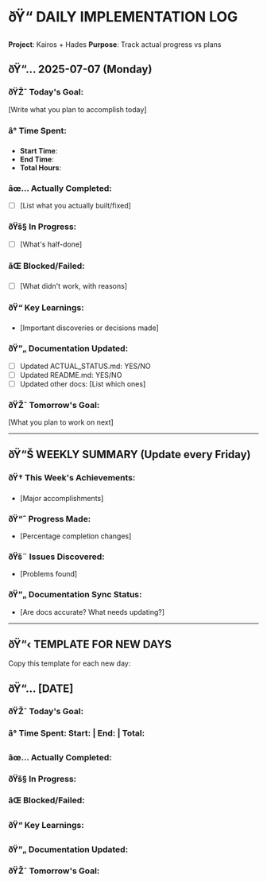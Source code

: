 ﻿# ðŸ“ DAILY IMPLEMENTATION LOG
**Project**: Kairos + Hades
**Purpose**: Track actual progress vs plans

## ðŸ“… 2025-07-07 (Monday)
### ðŸŽ¯ Today's Goal: 
[Write what you plan to accomplish today]

### â° Time Spent:
- **Start Time**: 
- **End Time**: 
- **Total Hours**: 

### âœ… Actually Completed:
- [ ] [List what you actually built/fixed]

### ðŸš§ In Progress:
- [ ] [What's half-done]

### âŒ Blocked/Failed:
- [ ] [What didn't work, with reasons]

### ðŸ“ Key Learnings:
- [Important discoveries or decisions made]

### ðŸ”„ Documentation Updated:
- [ ] Updated ACTUAL_STATUS.md: YES/NO
- [ ] Updated README.md: YES/NO  
- [ ] Updated other docs: [List which ones]

### ðŸŽ¯ Tomorrow's Goal:
[What you plan to work on next]

---

## ðŸ“Š WEEKLY SUMMARY (Update every Friday)
### ðŸ† This Week's Achievements:
- [Major accomplishments]

### ðŸ“ˆ Progress Made:
- [Percentage completion changes]

### ðŸš¨ Issues Discovered:
- [Problems found]

### ðŸ”„ Documentation Sync Status:
- [Are docs accurate? What needs updating?]

---

## ðŸ“‹ TEMPLATE FOR NEW DAYS
Copy this template for each new day:

## ðŸ“… [DATE]
### ðŸŽ¯ Today's Goal: 
### â° Time Spent: Start: | End: | Total:
### âœ… Actually Completed:
### ðŸš§ In Progress:
### âŒ Blocked/Failed:
### ðŸ“ Key Learnings:
### ðŸ”„ Documentation Updated:
### ðŸŽ¯ Tomorrow's Goal:
